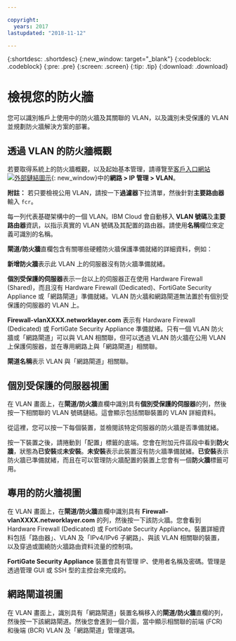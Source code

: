 ```yaml
---

copyright:
  years: 2017
lastupdated: "2018-11-12"

---
```


{:shortdesc: .shortdesc}
{:new_window: target="_blank"}
{:codeblock: .codeblock}
{:pre: .pre}
{:screen: .screen}
{:tip: .tip}
{:download: .download}

# 檢視您的防火牆 

您可以識別帳戶上使用中的防火牆及其關聯的 VLAN，以及識別未受保護的 VLAN 並規劃防火牆解決方案的部署。

## 透過 VLAN 的防火牆概觀

若要取得系統上的防火牆概觀，以及起始基本管理，請導覽至[客戶入口網站![外部鏈結圖示](../../icons/launch-glyph.svg "外部鏈結圖示")](https://control.softlayer.com/){: new_window}中的**網路 > IP 管理 > VLAN**。

**附註：** 若只要檢視公用 VLAN，請按一下**過濾器**下拉清單，然後針對**主要路由器**輸入 ``fcr``。 

每一列代表基礎架構中的一個 VLAN。IBM Cloud 會自動移入 **VLAN 號碼**及**主要路由器**資訊，以指示真實的 VLAN 號碼及其配置的路由器。請使用**名稱**欄位來定義可識別的名稱。 

**閘道/防火牆**直欄包含有關哪些硬體防火牆保護準備就緒的詳細資料，例如：

**新增防火牆**表示此 VLAN 上的伺服器沒有防火牆準備就緒。

**個別受保護的伺服器**表示一台以上的伺服器正在使用 Hardware Firewall (Shared)，而且沒有 Hardware Firewall (Dedicated)、FortiGate Security Appliance 或「網路閘道」準備就緒。VLAN 防火牆和網路閘道無法置於有個別受保護的伺服器的 VLAN 上。

**Firewall-vlanXXXX.networklayer.com** 表示有 Hardware Firewall (Dedicated) 或 FortiGate Security Appliance 準備就緒。只有一個 VLAN 防火牆或「網路閘道」可以與 VLAN 相關聯，但可以透過 VLAN 防火牆在公用 VLAN 上保護伺服器，並在專用網路上與「網路閘道」相關聯。

**閘道名稱**表示 VLAN 與「網路閘道」相關聯。

## 個別受保護的伺服器視圖

在 VLAN 畫面上，在**閘道/防火牆**直欄中識別具有**個別受保護的伺服器**的列，然後按一下相關聯的 VLAN 號碼鏈結。這會顯示包括關聯裝置的 VLAN 詳細資料。

從這裡，您可以按一下每個裝置，並檢閱該特定伺服器的防火牆是否準備就緒。

按一下裝置之後，請捲動到「配置」標籤的底端。您會在附加元件區段中看到**防火牆**，狀態為**已安裝**或**未安裝**。**未安裝**表示此裝置沒有防火牆準備就緒。**已安裝**表示防火牆已準備就緒，而且在可以管理防火牆配置的裝置上您會有一個**防火牆**標籤可用。

## 專用的防火牆視圖

在 VLAN 畫面上，在**閘道/防火牆**直欄中識別具有 **Firewall-vlanXXXX.networklayer.com** 的列，然後按一下該防火牆。您會看到 Hardware Firewall (Dedicated) 或 FortiGate Security Appliance。裝置詳細資料包括「路由器」、VLAN 及「IPv4/IPv6 子網路」、與該 VLAN 相關聯的裝置，以及穿過或圍繞防火牆路由資料流量的控制項。

**FortiGate Security Appliance** 裝置會具有管理 IP、使用者名稱及密碼。管理是透過管理 GUI 或 SSH 型的主控台來完成的。

## 網路閘道視圖

在 VLAN 畫面上，識別具有「網路閘道」裝置名稱移入的**閘道/防火牆**直欄的列，然後按一下該網路閘道。然後您會進到一個介面，當中顯示相關聯的前端 (FCR) 和後端 (BCR) VLAN 及「網路閘道」管理選項。
